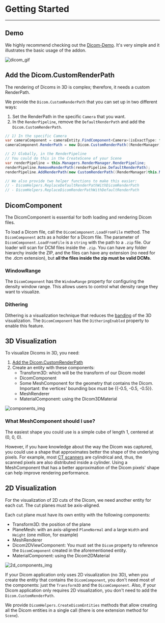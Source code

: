 # Getting Started

---

## Demo

We highly recommend checking out the [Dicom-Demo](https://github.com/EvergineTeam/Dicom-Demo). It's very simple and it illustrates the basic usage of the addon.

![dicom_gif](images/density_range.gif)

## Add the Dicom.CustomRenderPath

The rendering of Dicoms in 3D is complex; therefore, it needs a custom RenderPath.

We provide the `Dicom.CustomRenderPath` that you can set up in two different ways:

1) Set the RenderPath in the specific `Camera` that you want.
2) In the `RenderPipeline`, remove the `DefaultRenderPath` and add the `Dicom.CustomRenderPath`.

``` cs
// 1) In the specific Camera
var cameraComponent = cameraEntity.FindComponent<Camera>(isExactType: false);
cameraComponent.RenderPath = new Dicom.CustomRenderPath((RenderManager)this.Managers.RenderManager);
```

``` cs
// 2) Globally, in the RenderPipeline
// You could do this in the CreateScene of your Scene
var renderPipeline = this.Managers.RenderManager.RenderPipeline;
renderPipeline.RemoveRenderPath(renderPipeline.DefaultRenderPath);
renderPipeline.AddRenderPath(new CustomRenderPath((RenderManager)this.Managers.RenderManager));

// We also provide two helper functions to make this easier:
// - DicomHelpers.ReplaceDefaultRenderPathWithDicomRenderPath
// - DicomHelpers.ReplaceDicomRenderPathWithDefaultRenderPath
```

## DicomComponent

The DicomComponent is essential for both loading and rendering Dicom files.

To load a Dicom file, call the `DicomComponent.LoadFromFile` method. The `DicomComponent` acts as a holder for a Dicom file.
The parameter of `DicomComponent.LoadFromFile` is a `string` with the path to a `.zip` file. Our loader will scan for DCM files inside the `.zip`. You can have any folder hierarchy inside the ZIP, and the files can have any extension (no need for the .dcm extension), but **all the files inside the zip must be valid DCMs**.

### WindowRange

The `DicomComponent` has the `WindowRange` property for configuring the density window range. This allows users to control what density range they want to visualize.

### Dithering

Dithering is a visualization technique that reduces the [banding](https://en.wikipedia.org/wiki/Colour_banding) of the 3D visualization.
The `DicomComponent` has the `DitheringEnabled` property to enable this feature.

## 3D Visualization

To visualize Dicoms in 3D, you need:

1. [Add the Dicom.CustomRenderPath](#add-the-dicom.customrenderpath)
2. Create an entity with these components:
   - Transform3D: which will be the transform of our Dicom model
   - DicomComponent
   - Some MeshComponent for the geometry that contains the Dicom. Important: the vertices' bounding box must be {{-0.5, -0.5, -0.5}}.
   - MeshRenderer
   - MaterialComponent: using the Dicom3DMaterial 

![components_img](images/components.jpg)

### What MeshComponent should I use?

The easiest shape you could use is a simple cube of length 1, centered at (0, 0, 0).

However, if you have knowledge about the way the Dicom was captured, you could use a shape that approximates better the shape of the underlying pixels.
For example, most [CT scanners](https://en.wikipedia.org/wiki/CT_scan) are cylindrical and, thus, the scanned pixels are also distributed inside a cylinder. Using a MeshComponent that has a better approximation of the Dicom pixels' shape can help improve rendering performance.

## 2D Visualization

For the visualization of 2D cuts of the Dicom, we need another entity for each cut.
The cut planes must be axis-aligned.

Each cut plane must have its own entity with the following components:
- Transform3D: the position of the plane
- PlaneMesh: with an axis-aligned `PlaneNormal` and a large `Width` and `Height` (one million, for example)
- MeshRenderer
- Dicom2DViewComponent: You must set the `Dicom` property to reference the `DicomComponent` created in the aforementioned entity.
- MaterialComponent: using the Dicom2DMaterial

![2d_components_img](images/components_2d.png)

If your Dicom application only uses 2D visualization (no 3D), when you create the entity that contains the `DicomComponent`, you don't need most of the components: just the `Transform3D` and the `DicomComponent`. Also, if your Dicom application only requires 2D visualization, you don't need to add the `Dicom.CustomRenderPath`.

We provide `DicomHelpers.CreateDicomEntities` methods that allow creating all the Dicom entities in a single call (there is one extension method for `Scene`).
